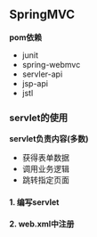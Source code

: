## SpringMVC 

 **pom依赖**

* junit
* spring-webmvc
* servler-api
* jsp-api
* jstl

### servlet的使用

**servlet负责内容(多数)**

* 获得表单数据
* 调用业务逻辑
* 跳转指定页面

#### 1. 编写servlet

#### 2. web.xml中注册





